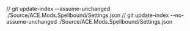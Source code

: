 // git update-index --assume-unchanged ./Source/ACE.Mods.Spellbound/Settings.json
// git update-index --no-assume-unchanged ./Source/ACE.Mods.Spellbound/Settings.json
